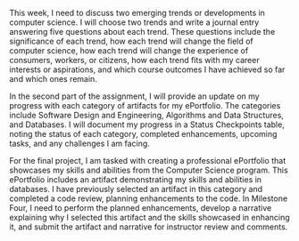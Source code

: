 This week, I need to discuss two emerging trends or developments in computer science. I will choose two trends and write a journal entry answering five questions about each trend. These questions include the significance of each trend, how each trend will change the field of computer science, how each trend will change the experience of consumers, workers, or citizens, how each trend fits with my career interests or aspirations, and which course outcomes I have achieved so far and which ones remain.

In the second part of the assignment, I will provide an update on my progress with each category of artifacts for my ePortfolio. The categories include Software Design and Engineering, Algorithms and Data Structures, and Databases. I will document my progress in a Status Checkpoints table, noting the status of each category, completed enhancements, upcoming tasks, and any challenges I am facing.

For the final project, I am tasked with creating a professional ePortfolio that showcases my skills and abilities from the Computer Science program. This ePortfolio includes an artifact demonstrating my skills and abilities in databases. I have previously selected an artifact in this category and completed a code review, planning enhancements to the code. In Milestone Four, I need to perform the planned enhancements, develop a narrative explaining why I selected this artifact and the skills showcased in enhancing it, and submit the artifact and narrative for instructor review and comments. 
